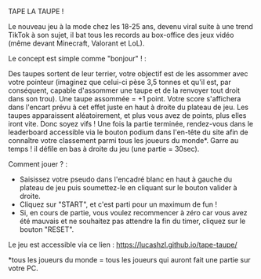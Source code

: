 TAPE LA TAUPE !

Le nouveau jeu à la mode chez les 18-25 ans, devenu viral suite à une trend TikTok à son sujet, il bat tous les records au box-office des jeux vidéo (même devant Minecraft, Valorant et LoL).

Le concept est simple comme "bonjour" ! :

Des taupes sortent de leur terrier, votre objectif est de les assommer avec votre pointeur (imaginez que celui-ci pèse 3,5 tonnes et qu'il est, par conséquent, capable d'assommer une taupe et de la renvoyer tout droit dans son trou).
Une taupe assommée = +1 point. Votre score s'affichera dans l'encart prévu à cet effet juste en haut à droite du plateau de jeu.
Les taupes apparaissent aléatoirement, et plus vous avez de points, plus elles iront vite. Donc soyez vifs ! 
Une fois la partie terminée, rendez-vous dans le leaderboard accessible via le bouton podium dans l'en-tête du site afin de connaître votre classement parmi tous les joueurs du monde*.
Garre au temps ! il défile en bas à droite du jeu (une partie = 30sec).


Comment jouer ? :

- Saisissez votre pseudo dans l'encadré blanc en haut à gauche du plateau de jeu puis soumettez-le en cliquant sur le bouton valider à droite.
- Cliquez sur "START", et c'est parti pour un maximum de fun !
- Si, en cours de partie, vous voulez recommencer à zéro car vous avez été mauvais et ne souhaitez pas attendre la fin du timer, cliquez sur le bouton "RESET".

Le jeu est accessible via ce lien : https://lucashzl.github.io/tape-taupe/


*tous les joueurs du monde = tous les joueurs qui auront fait une partie sur votre PC.
